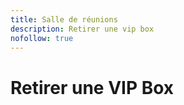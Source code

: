 ```yaml
---
title: Salle de réunions 
description: Retirer une vip box
nofollow: true
---
```


# Retirer une VIP Box

